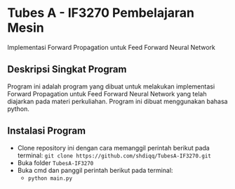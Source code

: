 # Tubes A - IF3270 Pembelajaran Mesin
Implementasi Forward Propagation untuk Feed Forward Neural Network

## Deskripsi Singkat Program
Program ini adalah program yang dibuat untuk melakukan implementasi Forward Propagation untuk Feed Forward Neural Network yang telah diajarkan pada materi perkuliahan. Program ini dibuat menggunakan bahasa python.

## Instalasi Program
- Clone repository ini dengan cara memanggil perintah berikut pada terminal: `git clone https://github.com/shdiqq/TubesA-IF3270.git`
- Buka folder `TubesA-IF3270`
- Buka cmd dan panggil perintah berikut pada terminal: 
  - `python main.py`